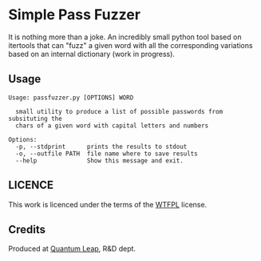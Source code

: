 Simple Pass Fuzzer
==================


It is nothing more than a joke. An incredibly small python tool
based on itertools that can "fuzz" a given word with all the corresponding
variations based on an internal dictionary (work in progress).


Usage
-----

```
Usage: passfuzzer.py [OPTIONS] WORD

  small utility to produce a list of possible passwords from subsituting the
  chars of a given word with capital letters and numbers

Options:
  -p, --stdprint      prints the results to stdout
  -o, --outfile PATH  file name where to save results
  --help              Show this message and exit.
```

LICENCE
-------


This work is licenced under the terms of the [WTFPL](https://en.wikipedia.org/wiki/WTFPL) license.


Credits
-------

Produced at [Quantum Leap](http://www.quantumleap.it/), R&D dept.
